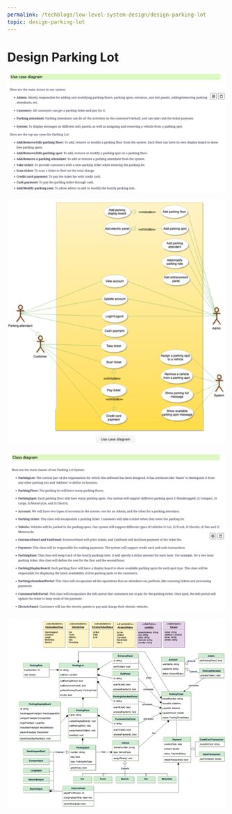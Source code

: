 ```yaml
---
permalink: /techblogs/low-level-system-design/design-parking-lot
topic: design-parking-lot
---
```


# Design Parking Lot

![Screenshot 2020-12-11 at 6.43.11 PM](assets/Screenshot%202020-12-11%20at%206.43.11%20PM.png)



![Screenshot 2020-12-11 at 6.47.47 PM](assets/Screenshot%202020-12-11%20at%206.47.47%20PM.png)



![Screenshot 2020-12-11 at 6.48.20 PM](assets/Screenshot%202020-12-11%20at%206.48.20%20PM.png)

![Screenshot 2020-12-11 at 6.48.50 PM](assets/Screenshot%202020-12-11%20at%206.48.50%20PM.png)